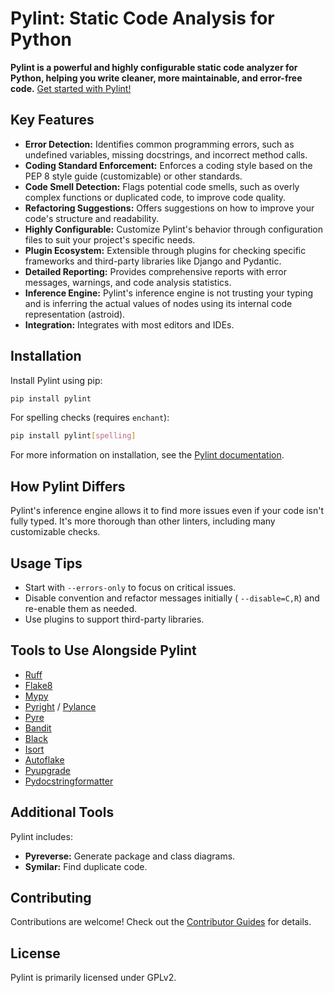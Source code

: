 # Pylint: Static Code Analysis for Python

**Pylint is a powerful and highly configurable static code analyzer for Python, helping you write cleaner, more maintainable, and error-free code.**  [Get started with Pylint!](https://github.com/pylint-dev/pylint)

## Key Features

*   **Error Detection:** Identifies common programming errors, such as undefined variables, missing docstrings, and incorrect method calls.
*   **Coding Standard Enforcement:** Enforces a coding style based on the PEP 8 style guide (customizable) or other standards.
*   **Code Smell Detection:** Flags potential code smells, such as overly complex functions or duplicated code, to improve code quality.
*   **Refactoring Suggestions:** Offers suggestions on how to improve your code's structure and readability.
*   **Highly Configurable:** Customize Pylint's behavior through configuration files to suit your project's specific needs.
*   **Plugin Ecosystem:** Extensible through plugins for checking specific frameworks and third-party libraries like Django and Pydantic.
*   **Detailed Reporting:** Provides comprehensive reports with error messages, warnings, and code analysis statistics.
*   **Inference Engine:** Pylint's inference engine is not trusting your typing and is inferring the actual values of nodes using its internal code representation (astroid).
*   **Integration:** Integrates with most editors and IDEs.

## Installation

Install Pylint using pip:

```bash
pip install pylint
```

For spelling checks (requires `enchant`):

```bash
pip install pylint[spelling]
```

For more information on installation, see the [Pylint documentation](https://pylint.readthedocs.io/en/latest/user_guide/installation/index.html).

## How Pylint Differs

Pylint's inference engine allows it to find more issues even if your code isn't fully typed. It's more thorough than other linters, including many customizable checks.

## Usage Tips

*   Start with `--errors-only` to focus on critical issues.
*   Disable convention and refactor messages initially ( `--disable=C,R`) and re-enable them as needed.
*   Use plugins to support third-party libraries.

## Tools to Use Alongside Pylint

*   [Ruff](https://github.com/astral-sh/ruff)
*   [Flake8](https://github.com/PyCQA/flake8)
*   [Mypy](https://github.com/python/mypy)
*   [Pyright](https://github.com/microsoft/pyright) / [Pylance](https://github.com/microsoft/pyright)
*   [Pyre](https://github.com/facebook/pyre-check)
*   [Bandit](https://github.com/PyCQA/bandit)
*   [Black](https://github.com/psf/black)
*   [Isort](https://pycqa.github.io/isort/)
*   [Autoflake](https://github.com/myint/autoflake)
*   [Pyupgrade](https://github.com/asottile/pyupgrade)
*   [Pydocstringformatter](https://github.com/DanielNoord/pydocstringformatter)

## Additional Tools

Pylint includes:

*   **Pyreverse:** Generate package and class diagrams.
*   **Symilar:** Find duplicate code.

## Contributing

Contributions are welcome! Check out the [Contributor Guides](https://pylint.readthedocs.io/en/latest/development_guide/contribute.html) for details.

## License

Pylint is primarily licensed under GPLv2.